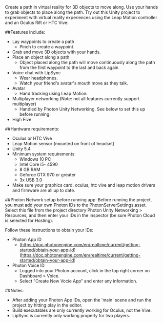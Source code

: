 Create a path in virtual reality for 3D objects to move along. Use your hands to grab objects to place along the path. Try out this Unity project to experiment with virtual reality experiences using the Leap Motion controller and an Oculus Rift or HTC Vive.

##Features include:   

* Lay waypoints to create a path
  - Pinch to create a waypoint.
* Grab and move 3D objects with your hands.
* Place an object along a path
  - Object placed along the path will move continuously along the path from the first waypoint to the last and back again.
* Voice chat with LipSync
  - Wear headphones.
  - Watch your friend's avatar's mouth move as they talk.
* Avatar  
   - Hand tracking using Leap Motion.
* Multiplayer networking (Note: not all features currently support multiplayer)
    - Handled by Photon Unity Networking. See below to set this up before running.
* High Five

##Hardware requirements:
* Oculus or HTC Vive
* Leap Motion sensor (mounted on front of headset)
* Unity 5.4
* Minimum system requirements: 
  - Windows 10 PC
  - Intel Core i5- 4590 
  - 8 GB RAM
  - Geforce GTX 970 or greater
  - 3x USB 3.0
* Make sure your graphics card, oculus, htc vive and leap motion drivers and firmware are all up to date.


##Photon Network setup before running app:
Before running the project, you must add your own Photon IDs to the PhotonServerSettings.asset. Select this file from the project directory Photon Unity Networking > Resources, and then enter your IDs in the inspector (be sure Photon Cloud is selected for Hosting).

Follow these instructions to obtain your IDs: 
* Photon App ID 
  - [https://doc.photonengine.com/en/realtime/current/getting-started/obtain-your-app-id] (https://doc.photonengine.com/en/realtime/current/getting-started/obtain-your-app-id)
* Photon Voice ID
  - Logged into your Photon account, click in the top right corner on Dashboard > Voice.
  - Select "Create New Vocie App" and enter any information.

##Notes:
* After adding your Photon App IDs, open the 'main' scene and run the project by hitting play in the editor. 
* Build executables are only currently working for Oculus, not the Vive.
* LipSync is currently only working properly for two players. 
